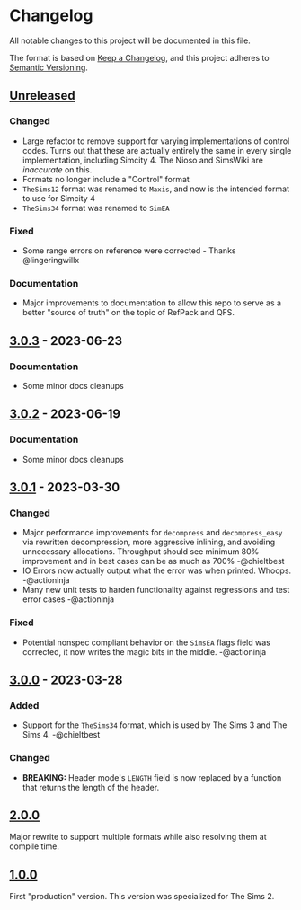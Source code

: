 # Changelog

All notable changes to this project will be documented in this file.

The format is based on [Keep a Changelog](https://keepachangelog.com/en/1.0.0/),
and this project adheres to [Semantic Versioning](https://semver.org/spec/v2.0.0.html).

## [Unreleased]

### Changed
- Large refactor to remove support for varying implementations of control codes. Turns out that these are actually
  entirely the same in every single implementation, including Simcity 4. The Nioso and SimsWiki are *inaccurate* on
  this.
- Formats no longer include a "Control" format
- `TheSims12` format was renamed to `Maxis`, and now is the intended format to use for Simcity 4
- `TheSims34` format was renamed to `SimEA`

### Fixed
- Some range errors on reference were corrected - Thanks @lingeringwillx

### Documentation
- Major improvements to documentation to allow this repo to serve as a better "source of truth" on the topic of RefPack
  and QFS.

## [3.0.3] - 2023-06-23

### Documentation
- Some minor docs cleanups

## [3.0.2] - 2023-06-19

### Documentation
- Some minor docs cleanups

## [3.0.1] - 2023-03-30

### Changed
- Major performance improvements for `decompress` and `decompress_easy` via rewritten decompression,
  more aggressive inlining, and avoiding unnecessary allocations. Throughput should see minimum 80% 
  improvement and in best cases can be as much as 700% -@chieltbest
- IO Errors now actually output what the error was when printed. Whoops. -@actioninja
- Many new unit tests to harden functionality against regressions and test error cases -@actioninja 

### Fixed
- Potential nonspec compliant behavior on the `SimsEA` flags field was corrected, it now writes the
  magic bits in the middle. -@actioninja

## [3.0.0] - 2023-03-28

### Added
- Support for the `TheSims34` format, which is used by The Sims 3 and The Sims 4. -@chieltbest

### Changed
- **BREAKING:** Header mode's `LENGTH` field is now replaced by a function that returns the length
  of the header.

## [2.0.0]
Major rewrite to support multiple formats while also resolving them at compile time.

## [1.0.0]
First "production" version. This version was specialized for The Sims 2.


[Unreleased]: https://github.com/actioninja/refpack-rs/compare/v3.0.0...HEAD
[3.0.3]: https://github.com/actioninja/refpack-rs/compare/v3.0.2...v3.0.3
[3.0.2]: https://github.com/actioninja/refpack-rs/compare/v3.0.1...v3.0.2
[3.0.1]: https://github.com/actioninja/refpack-rs/compare/v3.0.0...v3.0.1
[3.0.0]: https://github.com/actioninja/refpack-rs/compare/v2.0.0...v3.0.0
[2.0.0]: https://github.com/actioninja/refpack-rs/compare/v1.0.0...v2.0.0
[1.0.0]: https://github.com/actioninja/refpack-rs/releases/tag/v1.0.0
